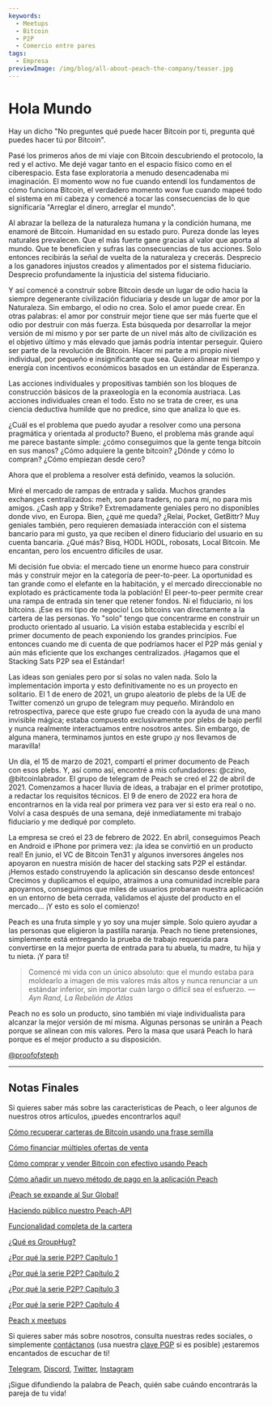 ```yaml
---
keywords:
  - Meetups
  - Bitcoin
  - P2P
  - Comercio entre pares
tags:
  - Empresa
previewImage: /img/blog/all-about-peach-the-company/teaser.jpg
---
```


# Hola Mundo

Hay un dicho "No preguntes qué puede hacer Bitcoin por ti, pregunta qué puedes hacer tú por Bitcoin".

Pasé los primeros años de mi viaje con Bitcoin descubriendo el
protocolo, la red y el activo. Me dejé vagar tanto en el espacio físico como en el ciberespacio. Esta fase exploratoria a menudo
desencadenaba mi imaginación. El momento wow no fue cuando
entendí los fundamentos de cómo funciona Bitcoin, el verdadero momento wow fue cuando mapeé todo el sistema en mi cabeza y comencé a tocar las consecuencias de lo que significaría "Arreglar el dinero, arreglar el mundo".

Al abrazar la belleza de la naturaleza humana y la condición humana,
me enamoré de Bitcoin. Humanidad en su estado puro. Pureza donde
las leyes naturales prevalecen. Que el más fuerte gane gracias al valor que
aporta al mundo. Que te beneficien y sufras las
consecuencias de tus acciones. Solo entonces recibirás la señal
de vuelta de la naturaleza y crecerás. Desprecio a los ganadores injustos creados
y alimentados por el sistema fiduciario. Desprecio profundamente la injusticia del
sistema fiduciario.

Y así comencé a construir sobre Bitcoin desde un lugar de odio hacia la siempre
degenerante civilización fiduciaria y desde un lugar de amor por la Naturaleza.
Sin embargo, el odio no crea. Solo el amor puede crear. En otras palabras:
el amor por construir mejor tiene que ser más fuerte que el odio por destruir
con más fuerza. Esta búsqueda por desarrollar la mejor versión de mí mismo y
por ser parte de un nivel más alto de civilización es el objetivo último y más
elevado que jamás podría intentar perseguir. Quiero ser parte de la
revolución de Bitcoin. Hacer mi parte a mi propio nivel individual, por pequeño
e insignificante que sea. Quiero alinear mi tiempo y energía
con incentivos económicos basados en un estándar de Esperanza.

Las acciones individuales y propositivas también son los bloques de construcción básicos
de la praxeología en la economía austriaca. Las acciones individuales crean el
todo. Esto no se trata de creer, es una ciencia deductiva humilde
que no predice, sino que analiza lo que es.

¿Cuál es el problema que puedo ayudar a resolver como una persona pragmática y orientada al producto?
Bueno, el problema más grande aquí me parece bastante simple:
¿cómo conseguimos que la gente tenga bitcoin en sus manos?
¿Cómo adquiere la gente bitcoin?
¿Dónde y cómo lo compran?
¿Cómo empiezan desde cero?

Ahora que el problema a resolver está definido, veamos la solución.

Miré el mercado de rampas de entrada y salida. Muchos grandes exchanges centralizados: meh, son para traders, no para mí, no para mis amigos.
¿Cash app y Strike? Extremadamente geniales pero no disponibles donde vivo,
en Europa. Bien, ¿qué me queda? ¿Relai, Pocket, GetBittr? Muy
geniales también, pero requieren demasiada interacción con el
sistema bancario para mi gusto, ya que reciben el dinero fiduciario del usuario en su cuenta bancaria. ¿Qué más? Bisq, HODL HODL, robosats, Local
Bitcoin. Me encantan, pero los encuentro difíciles de usar.

Mi decisión fue obvia: el mercado tiene un enorme hueco para construir
más y construir mejor en la categoría de peer-to-peer. La
oportunidad es tan grande como el elefante en la habitación, y el mercado
direccionable no explotado es prácticamente toda la población!
El peer-to-peer permite crear una rampa de entrada sin tener que
retener fondos. Ni el fiduciario, ni los bitcoins. ¡Ese es mi tipo de
negocio! Los bitcoins van directamente a la cartera de las personas. Yo "solo" tengo que
concentrarme en construir un producto orientado al usuario. La visión estaba establecida y escribí el primer documento de peach exponiendo los grandes principios. Fue entonces cuando me di cuenta de que podríamos hacer el P2P más genial y aún más
eficiente que los exchanges centralizados. ¡Hagamos que el Stacking Sats P2P
sea el Estándar!

Las ideas son geniales pero por sí solas no valen nada. Solo la implementación
importa y esto definitivamente no es un proyecto en solitario. El 1 de enero de
2021, un grupo aleatorio de plebs de la UE de Twitter comenzó un grupo de telegram muy pequeño. Mirándolo en retrospectiva, parece que este grupo fue
creado con la ayuda de una mano invisible mágica; estaba compuesto
exclusivamente por plebs de bajo perfil y nunca realmente interactuamos entre nosotros antes. Sin embargo, de alguna manera, terminamos juntos en este
grupo ¡y nos llevamos de maravilla!

Un día, el 15 de marzo de 2021, compartí el primer documento de Peach con
esos plebs. Y, así como así, encontré a mis cofundadores: @czino,
@bitcoinlabrador. El grupo de telegram de Peach se creó el 22 de abril de
2021. Comenzamos a hacer lluvia de ideas, a trabajar en el primer prototipo,
a redactar los requisitos técnicos. El 9 de enero de 2022 era
hora de encontrarnos en la vida real por primera vez para ver si esto era
real o no. Volví a casa después de una semana, dejé inmediatamente mi trabajo fiduciario y me dediqué por completo.

La empresa se creó el 23 de febrero de 2022. En abril, conseguimos
Peach en Android e iPhone por primera vez: ¡la idea se convirtió en un producto real! En junio, el VC de Bitcoin Ten31 y algunos inversores ángeles nos apoyaron en nuestra misión de hacer del stacking sats P2P
el estándar. ¡Hemos estado construyendo la aplicación sin descanso desde
entonces! Crecimos y duplicamos el equipo, atraímos a una comunidad increíble para apoyarnos, conseguimos que miles de usuarios probaran nuestra aplicación en
un entorno de beta cerrada, validamos el ajuste del producto en el mercado... ¡Y esto es solo el comienzo!

Peach es una fruta simple y yo soy una mujer simple. Solo quiero ayudar
a las personas que eligieron la pastilla naranja. Peach no tiene pretensiones, simplemente
está entregando la prueba de trabajo requerida para convertirse en la mejor puerta de entrada para tu abuela, tu madre, tu hija y tu nieta.
¡Y para ti!

> Comencé mi vida con un único absoluto: que el mundo estaba para
> moldearlo a imagen de mis valores más altos y nunca renunciar
> a un estándar inferior, sin importar cuán largo o difícil sea el esfuerzo.
> <cite>— Ayn Rand, La Rebelión de Atlas</cite>

Peach no es solo un producto, sino también mi viaje individualista para
alcanzar la mejor versión de mí misma. Algunas personas se unirán a Peach
porque se alinean con mis valores. Pero la masa que usará
Peach lo hará porque es el mejor producto a su disposición.

[@proofofsteph](https://twitter.com/proofofsteph)

---

## Notas Finales

Si quieres saber más sobre las características de Peach, o leer algunos de nuestros otros artículos, ¡puedes encontrarlos aquí!

[Cómo recuperar carteras de Bitcoin usando una frase semilla](https://peachbitcoin.com/es/blog/how-to-restore-peach-wallet/)

[Cómo financiar múltiples ofertas de venta](https://peachbitcoin.com/es/blog/funding-multiple-sell-offers/)

[Cómo comprar y vender Bitcoin con efectivo usando Peach](https://peachbitcoin.com/es/blog/how-to-buy-and-sell-bitcoin-with-cash-using-peach/)

[Cómo añadir un nuevo método de pago en la aplicación Peach](https://peachbitcoin.com/es/blog/how-to-add-a-payment-method/)

[¡Peach se expande al Sur Global!](https://peachbitcoin.com/es/blog/peach-expands-to-the-global-south/)

[Haciendo público nuestro Peach-API](https://peachbitcoin.com/es/blog/making-our-peach-api-public/)

[Funcionalidad completa de la cartera](https://peachbitcoin.com/es/blog/full-wallet-functionality/)

[¿Qué es GroupHug?](https://peachbitcoin.com/es/blog/group-hug/)

[¿Por qué la serie P2P? Capítulo 1](https://peachbitcoin.com/es/blog/why-p2p-chapter-1/)

[¿Por qué la serie P2P? Capítulo 2](https://peachbitcoin.com/es/blog/why-p2p-chapter-2/)

[¿Por qué la serie P2P? Capítulo 3](https://peachbitcoin.com/es/blog/why-p2p-chapter-3-circular-economies/)

[¿Por qué la serie P2P? Capítulo 4](https://peachbitcoin.com/es/blog/why-p2p-chapter-4-chains-of-trust/)

[Peach x meetups](https://peachbitcoin.com/es/blog/peach-for-meetups/)

Si quieres saber más sobre nosotros, consulta nuestras redes sociales, o simplemente [contáctanos](mailto:hello@peachbitcoin.com) (usa nuestra [clave PGP](https://keys.openpgp.org/vks/v1/by-fingerprint/48339A19645E2E53488E0E5479E1B270FACD1BD2) si es posible) ¡estaremos encantados de escuchar de ti!

[Telegram](https://t.me/+GkOW1J-ixBBkZWRk), [Discord](https://discord.gg/ypeHz3SW54), [Twitter](https://twitter.com/peachbitcoin), [Instagram](https://instagram.com/peachbitcoin)

¡Sigue difundiendo la palabra de Peach, quién sabe cuándo encontrarás la pareja de tu vida!
